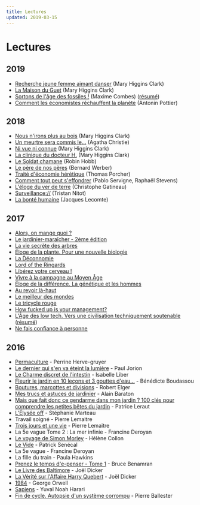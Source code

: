```yaml
---
title: Lectures
updated: 2019-03-15
---
```


# Lectures

## 2019

* [Recherche jeune femme aimant danser](https://www.albin-michel.fr/ouvrages/recherche-jeune-femme-aimant-danser-9782226053886) (Mary Higgins Clark)
* [La Maison du Guet](https://www.albin-michel.fr/ouvrages/la-maison-du-guet-9782226020444) (Mary
    Higgins Clark)
* [Sortons de l'âge des fossiles !](http://www.seuil.com/ouvrage/sortons-de-l-age-des-fossiles-maxime-combes/9782021160765) (Maxime Combes) ([résumé](/post/livre-sortons-de-l-age-des-fossiles/))
* [Comment les économistes réchauffent la planète](http://www.seuil.com/ouvrage/comment-les-economistes-rechauffent-la-planete-antonin-pottier/9782021302417) (Antonin Pottier)

## 2018

* [Nous n'irons plus au bois](https://fr.wikipedia.org/wiki/Nous_n%27irons_plus_au_bois_%28roman%29) (Mary Higgins Clark)
* [Un meurtre sera commis
    le…](https://fr.wikipedia.org/wiki/Un_meurtre_sera_commis_le...) (Agatha Christie)
* [Ni vue ni connue](https://fr.wikipedia.org/wiki/Ni_vue,_ni_connue) (Mary Higgins Clark)
* [La clinique du docteur
    H.](https://www.albin-michel.fr/ouvrages/la-clinique-du-docteur-h-9782226011503) (Mary Higgins Clark)
* [Le Soldat chamane](https://fr.wikipedia.org/wiki/Le_Soldat_chamane) (Robin Hobb)
* [Le père de nos
    pères](https://fr.wikipedia.org/wiki/Le_P%C3%A8re_de_nos_p%C3%A8res) (Bernard Werber)
* [Traité d'économie
    hérétique](https://www.fayard.fr/documents-temoignages/traite-deconomie-heretique-9782213705903) (Thomas Porcher)
* [Comment tout peut
    s'effondrer](http://www.seuil.com/ouvrage/comment-tout-peut-s-effondrer-pablo-servigne/9782021223316)
    (Pablo Servigne, Raphaël Stevens)
* [L'éloge du ver de
    terre](https://editions.flammarion.com/Catalogue/hors-collection/nature-et-animaux/eloge-du-ver-de-terre) (Christophe Gatineau)
* [Surveillance://](http://standblog.org/blog/pages/Surveillance) (Tristan Nitot)
* [La bonté
    humaine](https://www.odilejacob.fr/catalogue/psychologie/psychologie-generale/bonte-humaine_9782738127105.php) (Jacques Lecomte)


## 2017

* [Alors, on mange quoi ?](http://www.fayard.fr/alors-mange-quoi-9782213700847)
* [Le jardinier-maraîcher - 2ème
  édition](http://lejardiniermaraicher.com/livre/)
* [La vie secrète des arbres](http://www.arenes.fr/livre/vie-secrete-arbres/)
* [Éloge de la plante. Pour une nouvelle
  biologie](http://www.seuil.com/ouvrage/eloge-de-la-plante-pour-une-nouvelle-biologie-francis-halle/9782020684989)
* [La
  Déconnomie](http://www.seuil.com/ouvrage/la-deconnomie-jacques-genereux/9782021241198)
* [Lord of the Ringards](http://www.bragelonne.fr/livres/View/lord-of-the-ringards-1)
* [Libérez votre cerveau&nbsp;!](http://www.laffont.fr/site/liberez_votre_cerveau_&100&9782221187586.html)
* [Vivre à la campagne au Moyen Âge](https://books.openedition.org/alpara/1978)
* [Éloge de la différence. La génétique et les hommes](http://www.seuil.com/ouvrage/eloge-de-la-difference-la-genetique-et-les-hommes-albert-jacquard/9782020049382)
* [Au revoir là-haut](http://www.albin-michel.fr/ouvrages/au-revoir-la-haut-9782226249678)
* [Le meilleur des mondes](https://www.pocket.fr/tous-nos-livres/le_meilleur_des_mondes-9782266283038-2/)
* [Le tricycle rouge](http://www.lechoixdesbibliothecaires.com/livre-172458-le-tricycle-rouge.htm)
* [How fucked up is your management?](https://mfbt.ca/how-fucked-up-is-your-management-8a1086eeb4a9)
* [L'Âge des low tech. Vers une civilisation techniquement soutenable](http://www.seuil.com/ouvrage/l-age-des-low-tech-philippe-bihouix/9782021160727) ([résumé](/post/livre-l-age-des-low-tech/))
* [Ne fais confiance à personne](http://www.sonatine-editions.fr/livres/Ne-fais-confiance-a-personne.asp)

## 2016

* [Permaculture](https://www.actes-sud.fr/catalogue/potager-et-jardinage/permaculture-ne) - Perrine Herve-gruyer
* [Le dernier qui s'en va éteint la lumière](https://www.fayard.fr/documents-temoignages/le-dernier-qui-sen-va-eteint-la-lumiere-9782213699035) - Paul Jorion
* [Le Charme discret de l'intestin](https://www.actes-sud.fr/catalogue/e-book/le-charme-discret-de-lintestin-epub) - Isabelle Liber
* [Fleurir le jardin en 10 leçons et 3 gouttes d'eau…](https://www.laboutiquejardinmaison.fr/16997-fleurir-le-jardin-en-10-lecons-et-3-gouttes-d-eau.html) - Bénédicte Boudassou
* [Boutures, marcottes et divisions](https://www.laboutiquejardinmaison.fr/16983-boutures-marcottes-et-divisions.html) - Robert Elger
* [Mes trucs et astuces de jardinier](https://editions.flammarion.com/Catalogue/hors-collection/jardin/mes-trucs-et-astuces-de-jardinier) - Alain Baraton
* [Mais que fait donc ce gendarme dans mon jardin ? 100 clés pour comprendre les
    petites bêtes du jardin](https://www.quae.com/produit/1226/9782759221240/mais-que-fait-donc-ce-gendarme-dans-mon-jardin) - Patrice Leraut
* [L'Élysée off](https://www.fayard.fr/documents-temoignages/lelysee-9782213699028) - Stéphanie Marteau
* Travail soigné - Pierre Lemaitre
* [Trois jours et une vie](https://www.albin-michel.fr/ouvrages/trois-jours-et-une-vie-9782226325730) - Pierre Lemaitre
* La 5e vague Tome 2 : La mer infinie - Francine Deroyan
* [Le voyage de Simon Morley](https://fr.wikipedia.org/wiki/Le_Voyage_de_Simon_Morley) - Hélène Collon
* [Le Vide](http://www.patricksenecal.net/romans/le-vide/) - Patrick Senécal
* La 5e vague - Francine Deroyan
* La fille du train - Paula Hawkins
* [Prenez le temps d'e-penser - Tome 1](http://www.marabout.com/prenez-le-temps-de-penser-tome-1-9782501104920) - Bruce Benamran
* [Le Livre des Baltimore](https://www.editionsdefallois.com/livre/le-livre-des-baltimore/) - Joël Dicker
* [La Vérité sur l'Affaire Harry Quebert](https://www.editionsdefallois.com/livre/la-verite-sur-laffaire-harry-quebert-poche/) - Joël Dicker
* [1984](http://www.gallimard.fr/Catalogue/GALLIMARD/Du-monde-entier/19842) - George Orwell
* [Sapiens](https://www.albin-michel.fr/ouvrages/sapiens-9782226257017) - Yuval Noah Harari
* [Fin de cycle. Autopsie d'un système corrompu](http://www.editionsdelamartiniere.fr/ouvrage/fin-de-cycle/9782732458359) - Pierre Ballester
